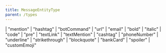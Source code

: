 ```yaml
---
title: MessageEntityType
parent: /types
---
```


<div class="font-mono whitespace-pre"><span class="opacity-50">|</span> <span>&quot;mention&quot;</span>
<span class="opacity-50">|</span> <span>&quot;hashtag&quot;</span>
<span class="opacity-50">|</span> <span>&quot;botCommand&quot;</span>
<span class="opacity-50">|</span> <span>&quot;url&quot;</span>
<span class="opacity-50">|</span> <span>&quot;email&quot;</span>
<span class="opacity-50">|</span> <span>&quot;bold&quot;</span>
<span class="opacity-50">|</span> <span>&quot;italic&quot;</span>
<span class="opacity-50">|</span> <span>&quot;code&quot;</span>
<span class="opacity-50">|</span> <span>&quot;pre&quot;</span>
<span class="opacity-50">|</span> <span>&quot;textLink&quot;</span>
<span class="opacity-50">|</span> <span>&quot;textMention&quot;</span>
<span class="opacity-50">|</span> <span>&quot;cashtag&quot;</span>
<span class="opacity-50">|</span> <span>&quot;phoneNumber&quot;</span>
<span class="opacity-50">|</span> <span>&quot;underline&quot;</span>
<span class="opacity-50">|</span> <span>&quot;strikethrough&quot;</span>
<span class="opacity-50">|</span> <span>&quot;blockquote&quot;</span>
<span class="opacity-50">|</span> <span>&quot;bankCard&quot;</span>
<span class="opacity-50">|</span> <span>&quot;spoiler&quot;</span>
<span class="opacity-50">|</span> <span>&quot;customEmoji&quot;</span></div>

